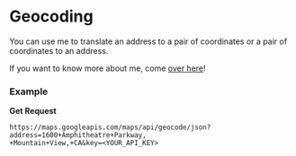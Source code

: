 # Geocoding

You can use me to translate an address to a pair of coordinates or a pair of coordinates to an address.  
  
If you want to know more about me, come [over here](https://developers.google.com/maps/documentation/geocoding/overview)!  
  
### Example
__Get Request__
```
https://maps.googleapis.com/maps/api/geocode/json?address=1600+Amphitheatre+Parkway,
+Mountain+View,+CA&key=<YOUR_API_KEY>

```